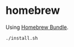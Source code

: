 # homebrew

Using [Homebrew Bundle](https://github.com/Homebrew/homebrew-bundle).

```
./install.sh
```

